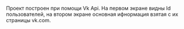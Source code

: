Проект построен при помощи Vk Api. На первом экране видны Id пользователей, на втором экране основная ифнормация взятая с их страницы vk.com.


